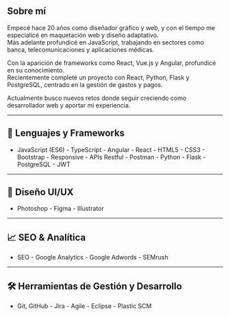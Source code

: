 ## Sobre mí

Empecé hace 20 años como diseñador gráfico y web, y con el tiempo me especialicé en maquetación web y diseño adaptativo.  
Más adelante profundicé en JavaScript, trabajando en sectores como banca, telecomunicaciones y aplicaciones médicas.

Con la aparición de frameworks como React, Vue.js y Angular, profundicé en su conocimiento.  
Recientemente completé un proyecto con React, Python, Flask y PostgreSQL, centrado en la gestión de gastos y pagos.

Actualmente busco nuevos retos donde seguir creciendo como desarrollador web y aportar mi experiencia.

---

## 🧠 Lenguajes y Frameworks

- JavaScript (ES6)  - TypeScript  - Angular  - React  - HTML5  - CSS3  - Bootstrap  - Responsive  - APIs Restful - Postman  - Python  - Flask  - PostgreSQL  - JWT  

---

## 🎨 Diseño UI/UX

- Photoshop  - Figma  - Illustrator  

---

## 📈 SEO & Analítica

- SEO  - Google Analytics  - Google Adwords  - SEMrush  

---

## 🛠️ Herramientas de Gestión y Desarrollo

- Git, GitHub  - Jira  - Agile  - Eclipse  - Plastic SCM


<!--
**david77-coder/david77-coder** is a ✨ _special_ ✨ repository because its `README.md` (this file) appears on your GitHub profile.

Here are some ideas to get you started:

- 🔭 I’m currently working on ...
- 🌱 I’m currently learning ...
- 👯 I’m looking to collaborate on ...
- 🤔 I’m looking for help with ...
- 💬 Ask me about ...
- 📫 How to reach me: ...
- 😄 Pronouns: ...
- ⚡ Fun fact: ...
-->
